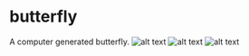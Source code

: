 # butterfly
A computer generated butterfly.
![alt text](https://wikimedia.org/api/rest_v1/media/math/render/svg/8891581e9352e91ae5859f142c47382e04ef6c27)
![alt text](https://wikimedia.org/api/rest_v1/media/math/render/svg/41bf0d4e8922065fdd74c4acce71c03c02cc0520)
![alt text](https://wikimedia.org/api/rest_v1/media/math/render/svg/3c9b54f7112ec2abd4125ef9b52aa55a9b8470ea)
